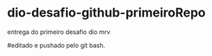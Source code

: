 # dio-desafio-github-primeiroRepo
entrega do primeiro desafio dio mrv

#editado e pushado pelo git bash.
